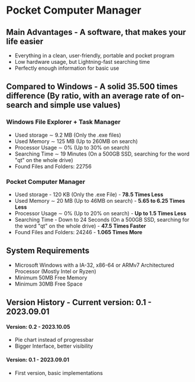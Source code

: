 # Pocket Computer Manager
## Main Advantages - A software, that makes your life easier
- Everything in a clean, user-friendly, portable and pocket program
- Low hardware usage, but Lightning-fast searching time
- Perfectly enough information for basic use
## Compared to Windows - A solid 35.500 times difference (By ratio, with an average rate of on-search and simple use values)
### Windows File Explorer + Task Manager
- Used storage ∼ 9.2 MB (Only the .exe files)
- Used Memory  ∼ 125 MB (Up to 260MB on search)
- Processor Usage ∼ 0% (Up to 30% on search)
- Searching Time ∼ 19 Minutes (On a 500GB SSD, searching for the word "qt" on the whole drive)
- Found Files and Folders: 22756
### Pocket Computer Manager
- Used storage - 120 KB (Only the .exe File) - **78.5 Times Less**
- Used Memory  ∼ 20 MB (Up to 46MB on search) - **5.65 to 6.25 Times Less**
- Processor Usage ∼ 0% (Up to 20% on search) - **Up to 1.5 Times Less**
- Searching Time - Down to 24 Seconds (On a 500GB SSD, searching for the word "qt" on the whole drive) - **47.5 Times Faster**
- Found Files and Folders: 24246 - **1.065 Times More**
## System Requirements
- Microsoft Windows with a IA-32, x86-64 or ARMv7 Architectured Processor (Mostly Intel or Ryzen)
- Minimum 50MB Free Memory
- Minimum 30MB Free Space
## Version History - Current version: 0.1 - 2023.09.01
#### Version: 0.2 - 2023.10.05
  - Pie chart instead of progressbar
  - Bigger Interface, better visibility
#### Version: 0.1 - 2023.09.01
  - First version, basic implementations
